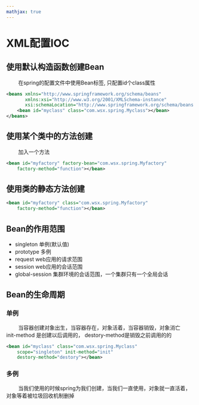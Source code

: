 ```yaml
---
mathjax: true
---
```



# XML配置IOC
## 使用默认构造函数创建Bean
&emsp;&emsp; 在spring的配置文件中使用Bean标签, 只配置id个class属性
```xml
<beans xmlns="http://www.springframework.org/schema/beans"
       xmlns:xsi="http://www.w3.org/2001/XMLSchema-instance"
       xsi:schemaLocation="http://www.springframework.org/schema/beans http://www.springframework.org/schema/beans/spring-beans.xsd">
    <bean id="myclass" class="com.wsx.spring.Myclass"></bean>
</beans>
```
<!-- more -->
## 使用某个类中的方法创建
&emsp;&emsp; 加入一个方法
```xml
<bean id="myfactory" factory-bean="com.wsx.spring.Myfactory"
    factory-method="function"></bean>
```

## 使用类的静态方法创建
```xml
<bean id="myfactory" class="com.wsx.spring.Myfactory"
    factory-method="function"></bean>
```

## Bean的作用范围
- singleton 单例(默认值)
- prototype 多例
- request web应用的请求范围
- session web应用的会话范围
- global-session 集群环境的会话范围，一个集群只有一个全局会话

## Bean的生命周期
### 单例
&emsp;&emsp; 当容器创建对象出生，当容器存在，对象活着，当容器销毁，对象消亡
&emsp;&emsp; init-method 是创建以后调用的， destory-method是销毁之前调用的的
```xml
<bean id="myclass" class="com.wsx.spring.Myclass"
    scope="singleton" init-method="init"
    destory-method="destory"></bean>
```
### 多例
&emsp;&emsp; 当我们使用的时候spring为我们创建，当我们一直使用，对象就一直活着，对象等着被垃圾回收机制删掉


